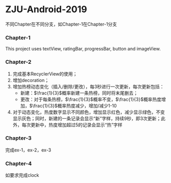 # ZJU-Android-2019

不同Chapter在不同分支，如Chapter-1在Chapter-1分支

### Chapter-1
This project uses textView, ratingBar, progressBar, button and imageView.

### Chapter-2

1. 完成基本RecyclerView的使用；
2. 增加decoration；
3. 增加热榜动态变化（插入/删除/更改），每3秒进行一次更新，每次更新包括：
    * 新建：$\frac{1}{3}$概率新建一条热榜，同时将末尾删去；
    * 更改：对于每条热榜，$\frac{1}{3}$概率不变，$\frac{1}{3}$概率热度增加，$\frac{1}{3}$概率热度减少，增加/减少1-10
4. 对于动态变化，热度数字显示不同颜色，增加显示红色，减少显示绿色，不变显示灰色；同时，新建的一条记录会显示“新”字样，持续9秒，即3次更新；此外，每次更新中，热度增加超过5的记录会显示“热”字样

### Chapter-3

完成ex-1，ex-2，ex-3

### Chapter-4

如要求完成clock